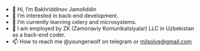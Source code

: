 - 👋 Hi, I’m Bakhriddinov Jamoliddin
- 👀 I’m interested in back-end development.
- 🌱 I’m currently learning celery and microsystems.
- 💞️ I am employed by ZK (Zamonaviy Komunikatsiyalar) LLC in Uzbekistan as a back-end coder.
- 📫 How to reach me @youngerwolf on telegram or milsolve@gmail.com

<!---
anqoVoube/anqoVoube is a ✨ special ✨ repository because its `README.md` (this file) appears on your GitHub profile.
You can click the Preview link to take a look at your changes.
--->
